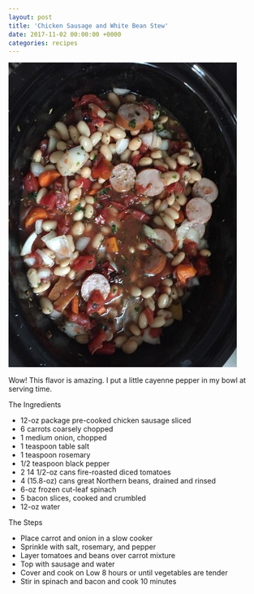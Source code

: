 ```yaml
---
layout: post
title: 'Chicken Sausage and White Bean Stew'
date: 2017-11-02 00:00:00 +0000
categories: recipes
---
```


![Chicken Sausage and White Bean Stew ](assets/chicken-sausage-white-bean-stew.jpg 'Chicken Sausage and White Bean Stew')

Wow! This flavor is amazing. I put a little cayenne pepper in my bowl at serving time.

The Ingredients

- 12-oz package pre-cooked chicken sausage sliced
- 6 carrots coarsely chopped
- 1 medium onion, chopped
- 1 teaspoon table salt
- 1 teaspoon rosemary
- 1/2 teaspoon black pepper
- 2 14 1/2-oz cans fire-roasted diced tomatoes
- 4 (15.8-oz) cans great Northern beans, drained and rinsed
- 6-oz frozen cut-leaf spinach
- 5 bacon slices, cooked and crumbled
- 12-oz water

The Steps

- Place carrot and onion in a slow cooker
- Sprinkle with salt, rosemary, and pepper
- Layer tomatoes and beans over carrot mixture
- Top with sausage and water
- Cover and cook on Low 8 hours or until vegetables are tender
- Stir in spinach and bacon and cook 10 minutes
